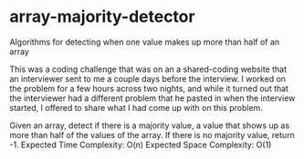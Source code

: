 # array-majority-detector
Algorithms for detecting when one value makes up more than half of an array

This was a coding challenge that was on an a shared-coding website that an interviewer sent to me a couple days before
the interview.  I worked on the problem for a few hours across two nights, and while it turned out that the interviewer
had a different problem that he pasted in when the interview started, I offered to share what I had come up with on
this problem.

Given an array, detect if there is a majority value, a value that shows up as more than half of the values of the array.
If there is no majority value, return -1.
Expected Time Complexity: O(n)
Expected Space Complexity: O(1)
